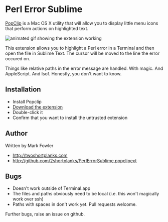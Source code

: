 Perl Error Sublime
==================

[PopClip](http://pilotmoon.com/popclip/) is a Mac OS X utility that will
allow you to display little menu icons that perform actions on highlighted
text.

![animated gif showing the extension working](http://i.imgur.com/1TZMe2Z.gif)

This extension allows you to highlight a Perl error in a Terminal and then
open the file in Sublime Text.  The cursor will be moved to the line the
error occured on.

Things like relative paths in the error message are handled.  With magic.
And AppleScript.  And lsof.  Honestly, you don't want to know.

Installation
------------

   * Install Popclip
   * [Download the extension](https://dl.dropboxusercontent.com/u/301667/popclip/PerlErrorSublime.popclipextz)
   * Double-click it
   * Confirm that you want to install the untrusted extension

Author
------

Written by Mark Fowler

   * http://twoshortplanks.com
   * http://github.com/2shortplanks/PerlErrorSublime.popclipext

Bugs
----

   * Doesn't work outside of Terminal.app
   * The files and paths obviously need to be local (i.e. this won't magically
     work over ssh)
   * Paths with spaces in don't work yet.  Pull requests welcome.

Further bugs, raise an issue on github.
